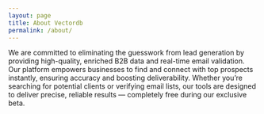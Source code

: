 ```yaml
---
layout: page
title: About Vectordb
permalink: /about/
---
```


We are committed to eliminating the guesswork from lead generation by providing high-quality, enriched B2B data and real-time email validation. Our platform empowers businesses to find and connect with top prospects instantly, ensuring accuracy and boosting deliverability. Whether you’re searching for potential clients or verifying email lists, our tools are designed to deliver precise, reliable results — completely free during our exclusive beta.
